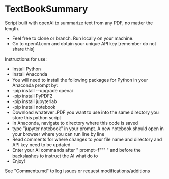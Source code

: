 # TextBookSummary
Script built with openAI to summarize text from any PDF, no matter the length.

- Feel free to clone or branch. Run locally on your machine.
- Go to openAI.com and obtain your unique API key [remember do not share this]

Instructions for use:
- Install Python
- Install Anaconda
- You will need to install the following packages for Python in your Anaconda prompt by:
- -pip install --upgrade openai
- -pip install PyPDF2
- -pip install jupyterlab
- -pip install notebook
- Download whatever .PDF you want to use into the same directory you store this python script
- In Anaconda, navigate to directory where this code is saved
- type "jupyter notebook" in your prompt. A new notebook should open in your browser where you can run line by line
- Read comments for where changes to your file name and directory and API key need to be updated
- Enter your AI commands after " prompt=f""" " and before the backslashes to instruct the AI what do to
- Enjoy!


See "Comments.md" to log issues or request modifications/additions
